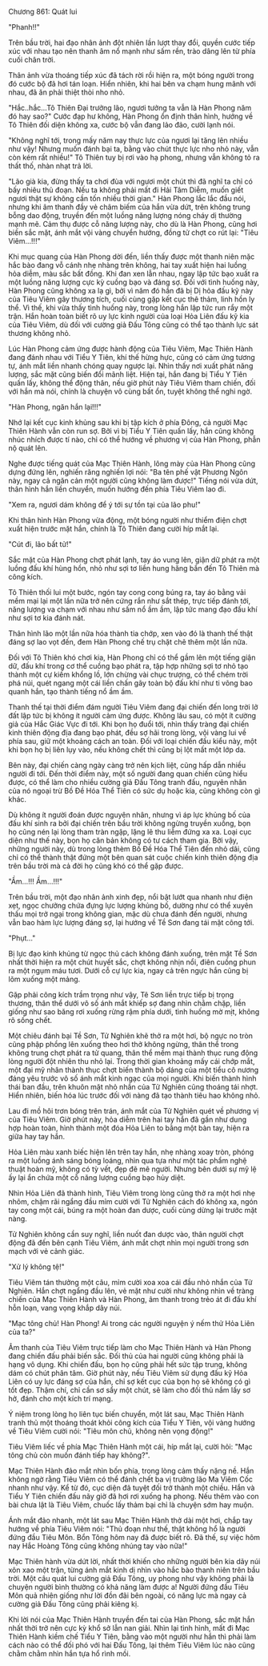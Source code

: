 




Chương 861: Quát lui




"Phanh!!"

Trên bầu trời, hai đạo nhân ảnh đột nhiên lần lượt thay đổi, quyền cước tiếp xúc với nhau tạo nên thanh âm nổ mạnh như sấm rền, trào dâng lên từ phía cuối chân trời.

Thân ảnh vừa thoáng tiếp xúc đã tách rời rồi hiện ra, một bóng người trong đó cước bộ đã hơi tán loạn. Hiển nhiên, khi hai bên va chạm hung mãnh với nhau, đã ăn phải thiệt thòi nho nhỏ.

"Hắc..hắc...Tô Thiên Đại trưởng lão, ngươi tưởng ta vẫn là Hàn Phong năm đó hay sao?" Cước đạp hư không, Hàn Phong ổn định thân hình, hướng về Tô Thiên đối diện không xa, cước bộ vẫn đang lảo đảo, cười lạnh nói.

"Không nghĩ tới, trong mấy năm nay thực lực của ngươi lại tăng lên nhiều như vậy! Nhưng muốn đánh bại ta, bằng vào chút thực lực nho nhỏ này, vẫn còn kém rất nhiều!" Tô Thiên tuy bị rơi vào hạ phong, nhưng vẫn không tỏ ra thất thố, nhàn nhạt trả lời.

"Lão già kia, đừng thấy ta chơi đùa với ngươi một chút thì đã nghĩ ta chỉ có bấy nhiêu thủ đoạn. Nếu ta không phải mất đi Hải Tâm Diễm, muốn giết ngươi thật sự không cần tốn nhiều thời gian." Hàn Phong lắc lắc đầu nói, nhưng khi âm thanh đầy vẻ châm biếm của hắn vừa dứt, trên không trung bỗng dao động, truyền đến một luồng năng lượng nóng cháy dị thường mạnh mẽ. Cảm thụ được cỗ năng lượng này, cho dù là Hàn Phong, cũng hơi biến sắc mặt, ánh mắt vội vàng chuyển hướng, đồng tử chợt co rút lại: "Tiêu Viêm…!!!"

Khi mục quang của Hàn Phong dời đến, liền thấy được một thanh niên mặc hắc bào đang vỗ cánh nhẹ nhàng trên không, hai tay xuất hiện hai luồng hỏa diễm, màu sắc bất đồng. Khi đan xen lẫn nhau, ngay lập tức bạo xuất ra một luồng năng lượng cực kỳ cuồng bạo và đáng sợ. Đối với tình huống này, Hàn Phong cũng không xa lạ gì, bởi vì năm đó hắn đã bị Dị hỏa đấu kỹ này của Tiêu Viêm gây thương tích, cuối cùng gặp kết cục thê thảm, linh hồn ly thể. Vì thế, khi vừa thấy tình huống này, trong lòng hắn lập tức run rẩy một trận. Hắn hoàn toàn biết rõ uy lực kinh người của loại Hỏa Liên đấu kỹ kia của Tiêu Viêm, dù đối với cường giả Đấu Tông cũng có thể tạo thành lực sát thương không nhỏ.

Lúc Hàn Phong cảm ứng được hành động của Tiêu Viêm, Mạc Thiên Hành đang đánh nhau với Tiểu Y Tiên, khí thế hừng hực, cũng có cảm ứng tương tự, ánh mắt liền nhanh chóng quay ngược lại. Nhìn thấy nơi xuất phát năng lượng, sắc mặt cũng biến đổi mãnh liệt. Hiện tại, hắn đang bị Tiểu Y Tiên quấn lấy, không thể động thân, nếu giờ phút này Tiêu Viêm tham chiến, đối với hắn mà nói, chính là chuyện vô cùng bất ổn, tuyệt không thể nghi ngờ.

"Hàn Phong, ngăn hắn lại!!!"

Nhớ lại kết cục kinh khủng sau khi bị tập kích ở phía Đông, cả người Mạc Thiên Hành vẫn còn run sợ. Bởi vì bị Tiểu Y Tiên quấn lấy, hắn cũng không nhúc nhích được tí nào, chỉ có thể hướng về phương vị của Hàn Phong, phẫn nộ quát lên.

Nghe được tiếng quát của Mạc Thiên Hành, lông mày của Hàn Phong cũng dựng đứng lên, nghiến răng nghiến lợi nói: "Ba tên phế vật Phương Ngôn này, ngay cả ngăn cản một người cũng không làm được!" Tiếng nói vừa dứt, thân hình hắn liền chuyển, muốn hướng đến phía Tiêu Viêm lao đi.

"Xem ra, ngươi dám không để ý tới sự tồn tại của lão phu!"

Khi thân hình Hàn Phong vừa động, một bóng người như thiểm điện chợt xuất hiện trước mặt hắn, chính là Tô Thiên đang cười híp mắt lại.

"Cút đi, lão bất tử!"

Sắc mặt của Hàn Phong chợt phát lạnh, tay áo vung lên, giận dữ phát ra một luồng đấu khí hùng hồn, nhỏ như sợi tơ liền hung hăng bắn đến Tô Thiên mà công kích.

Tô Thiên thối lui một bước, ngón tay cong cong búng ra, tay áo bằng vải mềm mại lại một lần nữa trở nên cứng rắn như sắt thép, trực tiếp đánh tới, năng lượng va chạm với nhau như sấm nổ ầm ầm, lập tức mang đạo đấu khí như sợi tơ kia đánh nát.

Thân hình lão một lần nữa hóa thành tia chớp, xen vào đó là thanh thế thật đáng sợ lao vọt đến, đem Hàn Phong chế trụ chặt chẽ thêm một lần nữa.

Đối với Tô Thiên khó chơi kia, Hàn Phong chỉ có thể gầm lên một tiếng giận dữ, đấu khí trong cơ thể cuồng bạo phát ra, tập hợp những sợi tơ nhỏ tạo thành một cự kiếm khổng lồ, lớn chừng vài chục trượng, có thể chém trời phá núi, quét ngang một cái liền chấn gãy toàn bộ đấu khí như ti võng bao quanh hắn, tạo thành tiếng nổ ầm ầm.

Thanh thế tại thời điểm đám người Tiêu Viêm đang đại chiến đến long trời lở đất lập tức bị không ít người cảm ứng được. Không lâu sau, có một ít cường giả của Hắc Giác Vực đi tới. Khi bọn họ đuổi tới, nhìn thấy tràng đại chiến kinh thiên động địa đang bạo phát, đều sợ hãi trong lòng, vội vàng lui về phía sau, giữ một khoảng cách an toàn. Đối với loại chiến đấu kiểu này, một khi bọn họ bị liên lụy vào, nếu không chết thì cũng bị lột mất một lớp da.

Bên này, đại chiến càng ngày càng trở nên kịch liệt, cũng hấp dẫn nhiều người đi tới. Đến thời điểm này, một số người đang quan chiến cũng hiểu được, có thể làm cho nhiều cường giả Đấu Tông tranh đấu, nguyên nhân của nó ngoại trừ Bồ Đề Hóa Thể Tiên có sức dụ hoặc kia, cũng không còn gì khác.

Dù không ít người đoán được nguyên nhân, nhưng vì áp lực khủng bố của đấu khí sinh ra bởi đại chiến trên bầu trời không ngừng truyền xuống, bọn họ cũng nén lại lòng tham tràn ngập, lặng lẽ thu liễm đứng xa xa. Loại cục diện như thế này, bọn họ căn bản không có tư cách tham gia. Bởi vậy, những người này, dù trong lòng thèm Bồ Đề Hóa Thể Tiên đến nhỏ dãi, cũng chỉ có thể thành thật đứng một bên quan sát cuộc chiến kinh thiên động địa trên bầu trời mà cả đời họ cũng khó có thể gặp được.

"Ầm…!!! Ầm…!!!"

Trên bầu trời, một đạo nhân ảnh xinh đẹp, nổi bật lướt qua nhanh như điện xẹt, ngọc chưởng chứa đựng lực lượng khủng bố, dường như có thể xuyên thấu mọi trở ngại trong không gian, mặc dù chưa đánh đến người, nhưng vẫn bao hàm lực lượng đáng sợ, lại hướng về Tề Sơn đang tái mặt công tới.

"Phụt…"

Bị lực đạo kinh khủng từ ngọc thủ cách không đánh xuống, trên mặt Tề Sơn nhất thời hiện ra một chút huyết sắc, chợt không nhịn nổi, điên cuồng phun ra một ngụm máu tươi. Dưới cỗ cự lực kia, ngay cả trên ngực hắn cũng bị lõm xuống một mảng.

Gặp phải công kích trầm trọng như vậy, Tê Sơn liền trực tiếp bị trọng thương, thân thể dưới vô số ánh mắt khiếp sợ đang nhìn chằm chặp, liền giống như sao băng rơi xuống rừng rậm phía dưới, tình huống mờ mịt, không rõ sống chết.

Một chiêu đánh bại Tề Sơn, Tử Nghiên khẽ thở ra một hơi, bộ ngực no tròn cũng phập phồng lên xuống theo hơi thở không ngừng, thân thể trong không trung chợt phát ra tử quang, thân thể mềm mại thành thục rung động lòng người đột nhiên thu nhỏ lại. Trong thời gian khoảng mấy cái chớp mắt, một đại mỹ nhân thành thục chợt biến thành bộ dáng của một tiểu cô nương đáng yêu trước vô số ánh mắt kinh ngạc của mọi người. Khi biến thành hình thái ban đầu, trên khuôn mặt nhỏ nhắn của Tử Nghiên cũng thoáng tái nhợt. Hiển nhiên, biến hóa lúc trước đối với nàng đã tạo thành tiêu hao không nhỏ.

Lau đi mồ hôi trơn bóng trên trán, ánh mắt của Tử Nghiên quét về phương vị của Tiêu Viêm. Giờ phút này, hỏa diễm trên hai tay hắn đã gần như dung hợp hoàn toàn, hình thành một đóa Hỏa Liên to bằng một bàn tay, hiện ra giữa hay tay hắn.

Hỏa Liên màu xanh biếc hiện lên trên tay hắn, nhẹ nhàng xoay tròn, phóng ra một luồng ánh sáng bóng loáng, nhìn qua tựa như một tác phẩm nghệ thuật hoàn mỹ, không có tỳ vết, đẹp đẽ mê người. Nhưng bên dưới sự mỹ lệ ấy lại ẩn chứa một cỗ năng lượng cuồng bạo hủy diệt.

Nhìn Hỏa Liên đã thành hình, Tiêu Viêm trong lòng cũng thở ra một hơi nhẹ nhõm, chậm rãi ngẩng đầu mỉm cười với Tử Nghiên cách đó không xa, ngón tay cong một cái, búng ra một hoàn đan dược, cuối cùng dừng lại trước mặt nàng.

Tử Nghiên không cần suy nghĩ, liền nuốt đan dược vào, thân người chợt động đã đến bên cạnh Tiêu Viêm, ánh mắt chợt nhìn mọi người trong sơn mạch với vẻ cảnh giác.

"Xử lý không tệ!"

Tiêu Viêm tán thưởng một câu, mỉm cười xoa xoa cái đầu nhỏ nhắn của Tử Nghiên. Hắn chợt ngẩng đầu lên, vẻ mặt như cười như không nhìn về tràng chiến của Mạc Thiên Hành và Hàn Phong, âm thanh trong trẻo át đi đấu khí hỗn loạn, vang vọng khắp dãy núi.

"Mạc tông chủ! Hàn Phong! Ai trong các người nguyện ý nếm thử Hỏa Liên của ta?"

Âm thanh của Tiêu Viêm trực tiếp làm cho Mạc Thiên Hành và Hàn Phong đang chiến đấu phải biến sắc. Đối thủ của hai người cũng không phải là hạng vô dụng. Khi chiến đấu, bọn họ cũng phải hết sức tập trung, không dám có chút phân tâm. Giờ phút này, nếu Tiêu Viêm sử dụng đấu kỹ Hỏa Liên có uy lực đáng sợ của hắn, chỉ sợ kết cục của bọn họ sẽ không có gì tốt đẹp. Thậm chí, chỉ cần sơ sẩy một chút, sẽ làm cho đối thủ nắm lấy sơ hở, đánh cho một kích trí mạng.

Ý niệm trong lòng họ liên tục biến chuyển, một lát sau, Mạc Thiên Hành tranh thủ một thoáng thoát khỏi công kích của Tiểu Y Tiên, vội vàng hướng về Tiêu Viêm cười nói: "Tiêu môn chủ, không nên vọng động!"

Tiêu Viêm liếc về phía Mạc Thiên Hành một cái, híp mắt lại, cười hỏi: "Mạc tông chủ còn muốn đánh tiếp hay không?".

Mạc Thiên Hành đảo mắt nhìn bốn phía, trong lòng cảm thấy nặng nề. Hắn không ngờ rằng Tiêu Viêm có thể đánh chết ba vị trưởng lão Ma Viêm Cốc nhanh như vậy. Kể từ đó, cục diện đã tuyệt đối trở thành một chiều. Hắn và Tiểu Y Tiên chiến đấu nãy giờ đã hơi rơi xuống hạ phong. Nếu thêm vào con bài chưa lật là Tiêu Viêm, chuốc lấy thảm bại chỉ là chuyện sớm hay muộn.

Ánh mắt đảo nhanh, một lát sau Mạc Thiên Hành thở dài một hơi, chắp tay hướng về phía Tiêu Viêm nói: "Thủ đoạn như thế, thật không hổ là người đứng đầu Tiêu Môn. Bổn Tông hôm nay đã được biết rõ. Đã thế, sự việc hôm nay Hắc Hoàng Tông cũng không nhúng tay vào nữa!"

Mạc Thiên hành vừa dứt lời, nhất thời khiến cho những người bên kia dãy núi xôn xao một trận, từng ánh mắt kinh dị nhìn vào hắc bào thanh niên trên bầu trời. Một câu quát lui cường giả Đấu Tông, uy phong như vậy không phải là chuyện người bình thường có khả năng làm được a! Người đứng đầu Tiêu Môn quả nhiên giống như lời đồn đãi bên ngoài, có năng lực mà ngay cả cường giả Đấu Tông cũng phải kiêng kị.

Khi lời nói của Mạc Thiên Hành truyền đến tai của Hàn Phong, sắc mặt hắn nhất thời trở nên cực kỳ khổ sở lẫn nan giải. Nhìn lại tình hình, mất đi Mạc Thiên Hành kiềm chế Tiểu Y Tiên, bằng vào một người như hắn thì phải làm cách nào có thể đối phó với hai Đấu Tông, lại thêm Tiêu Viêm lúc nào cũng chằm chằm nhìn hắn tựa hổ rình mồi.




